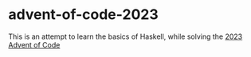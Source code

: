 # advent-of-code-2023

This is an attempt to learn the basics of Haskell, while solving the [2023 Advent of Code](https://adventofcode.com/2023)

